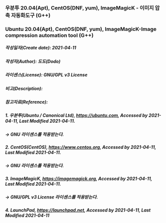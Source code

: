 ### 우분투 20.04(Apt), CentOS(DNF, yum), ImageMagicK - 이미지 압축 자동화도구 (G++)
### Ubuntu 20.04(Apt), CentOS(DNF, yum), ImageMagicK-Image compression automation tool (G++)

##### 작성일자(Create date): 2021-04-11
##### 작성자(Author): 도도(Dodo)
##### 라이센스(License): GNU/GPL v3 License
##### 비고(Description): 
##### 참고자료(Reference):
##### 1. 우분투(Ubuntu / Canonical Ltd), https://ubuntu.com, Accessed by 2021-04-11, Last Modified 2021-04-11.
##### -> GNU 라이센스를 적용받는다.
##### 2. CentOS(CentOS), https://www.centos.org, Accessed by 2021-04-11, Last Modified 2021-04-11.
##### -> GNU 라이센스를 적용받는다.
##### 3. ImageMagicK, https://imagemagick.org, Accessed by 2021-04-11, Last Modified 2021-04-11.
##### -> GNU/GPL v3 License 라이센스를 적용받는다.
##### 4. LaunchPad, https://launchpad.net, Accessed by 2021-04-11, Last Modified 2021-04-11
